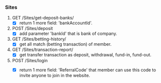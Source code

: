 ### Sites

1. GET /Sites/get-deposit-banks/
    - [x] return 1 more field: 'bankAccountId'.
  
2. POST /Sites/deposit
    - [x] add parameter 'bankId' that is bank of company.
  
3. GET /Sites/betting-history/
    - [x] get all match (betting transaction) of member.
  
4. GET /Sites/transaction-report/
    - [x] get transfer transaction as deposit, withdrawal, fund-in, fund-out.
  
5. POST /Sites/login
    - [x] return 1 more field: 'ReferralCode' that member can use this code to invite anyone to join in the website.

